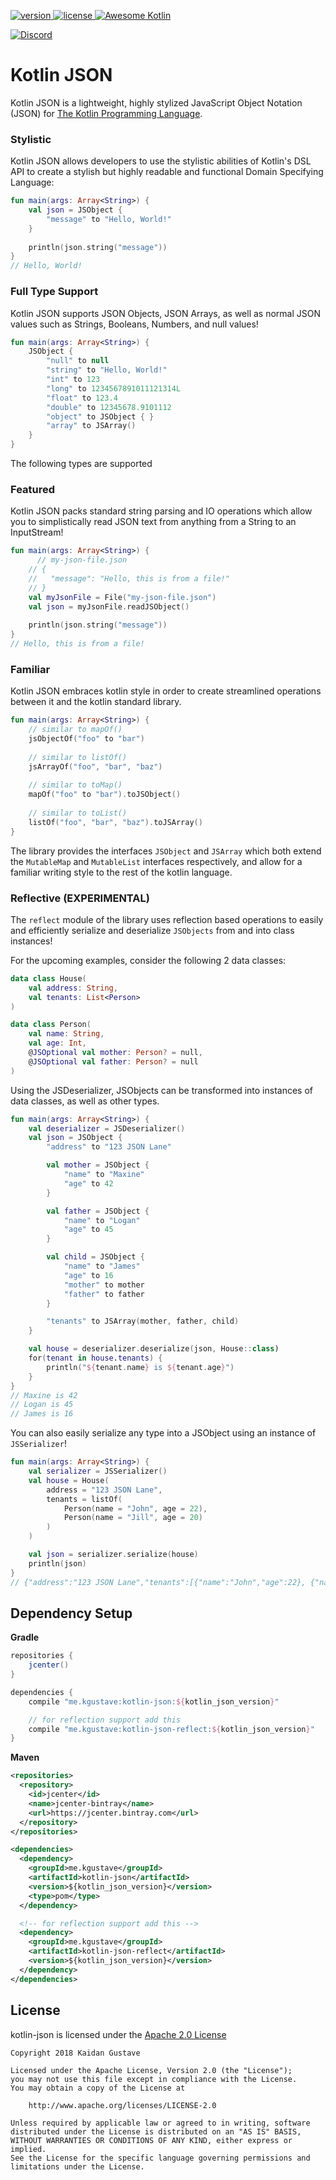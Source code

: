 [version]: https://api.bintray.com/packages/kaidangustave/maven/kotlin-json/images/download.svg
[download]: https://bintray.com/kaidangustave/maven/kotlin-json/_latestVersion
[discord]: https://discord.gg/XCmwxy8
[discord-widget]: https://discordapp.com/api/guilds/301012120613552138/widget.png
[license]: https://img.shields.io/badge/License-Apache%202.0-lightgrey.svg

[ ![version][] ][download]
[ ![license][] ](https://github.com/Shengaero/kotlin-json/tree/master/LICENSE)
[ ![Awesome Kotlin](https://kotlin.link/awesome-kotlin.svg) ](https://github.com/KotlinBy/awesome-kotlin)

[ ![Discord][discord-widget] ][discord]

# Kotlin JSON

Kotlin JSON is a lightweight, highly stylized JavaScript Object Notation (JSON)
for [The Kotlin Programming Language](https://kotlinlang.org/).

### Stylistic

Kotlin JSON allows developers to use the stylistic abilities of Kotlin's DSL API
to create a stylish but highly readable and functional Domain Specifying Language:

```kotlin
fun main(args: Array<String>) {
    val json = JSObject {
        "message" to "Hello, World!"
    }
    
    println(json.string("message"))
}
// Hello, World!
```

### Full Type Support

Kotlin JSON supports JSON Objects, JSON Arrays, as well as normal JSON values such 
as Strings, Booleans, Numbers, and null values!

```kotlin
fun main(args: Array<String>) {
    JSObject {
        "null" to null
        "string" to "Hello, World!"
        "int" to 123
        "long" to 1234567891011121314L
        "float" to 123.4
        "double" to 12345678.9101112
        "object" to JSObject { }
        "array" to JSArray()
    }
}
```

The following types are supported

### Featured

Kotlin JSON packs standard string parsing and IO operations which allow you to
simplistically read JSON text from anything from a String to an InputStream!

```kotlin
fun main(args: Array<String>) {
      // my-json-file.json
    // {
    //   "message": "Hello, this is from a file!"
    // }
    val myJsonFile = File("my-json-file.json")
    val json = myJsonFile.readJSObject()
    
    println(json.string("message"))
}
// Hello, this is from a file!
```

### Familiar

Kotlin JSON embraces kotlin style in order to create streamlined operations
between it and the kotlin standard library.

```kotlin
fun main(args: Array<String>) {
    // similar to mapOf()
    jsObjectOf("foo" to "bar")
    
    // similar to listOf()
    jsArrayOf("foo", "bar", "baz")
    
    // similar to toMap()
    mapOf("foo" to "bar").toJSObject()
    
    // similar to toList()
    listOf("foo", "bar", "baz").toJSArray()
}
```

The library provides the interfaces `JSObject` and `JSArray` which both extend the
`MutableMap` and `MutableList` interfaces respectively, and allow for a familiar
writing style to the rest of the kotlin language.

### Reflective (EXPERIMENTAL)

The `reflect` module of the library uses reflection based operations to easily and
efficiently serialize and deserialize `JSObjects` from and into class instances!

For the upcoming examples, consider the following 2 data classes:

```kotlin
data class House(
    val address: String,
    val tenants: List<Person>
)

data class Person(
    val name: String,
    val age: Int,
    @JSOptional val mother: Person? = null,
    @JSOptional val father: Person? = null
)
```

Using the JSDeserializer, JSObjects can be transformed into instances of
data classes, as well as other types.

```kotlin
fun main(args: Array<String>) {
    val deserializer = JSDeserializer()
    val json = JSObject {
        "address" to "123 JSON Lane"

        val mother = JSObject {
            "name" to "Maxine"
            "age" to 42
        }

        val father = JSObject {
            "name" to "Logan"
            "age" to 45
        }

        val child = JSObject {
            "name" to "James"
            "age" to 16
            "mother" to mother
            "father" to father
        }

        "tenants" to JSArray(mother, father, child)
    }

    val house = deserializer.deserialize(json, House::class)
    for(tenant in house.tenants) {
        println("${tenant.name} is ${tenant.age}")
    }
}
// Maxine is 42
// Logan is 45
// James is 16
```

You can also easily serialize any type into a JSObject using an instance of `JSSerializer`!

```kotlin
fun main(args: Array<String>) {
    val serializer = JSSerializer()
    val house = House(
        address = "123 JSON Lane",
        tenants = listOf(
            Person(name = "John", age = 22),
            Person(name = "Jill", age = 20)
        )
    )

    val json = serializer.serialize(house)
    println(json)
}
// {"address":"123 JSON Lane","tenants":[{"name":"John","age":22}, {"name":"Jill","age":20}]}
```

## Dependency Setup
**Gradle**
```groovy
repositories {
    jcenter()
}

dependencies {
    compile "me.kgustave:kotlin-json:${kotlin_json_version}"

    // for reflection support add this
    compile "me.kgustave:kotlin-json-reflect:${kotlin_json_version}"
}
```

**Maven**
```xml
<repositories>
  <repository>
    <id>jcenter</id>
    <name>jcenter-bintray</name>
    <url>https://jcenter.bintray.com</url>
  </repository>
</repositories>
```

```xml
<dependencies>
  <dependency>
    <groupId>me.kgustave</groupId>
    <artifactId>kotlin-json</artifactId>
    <version>${kotlin_json_version}</version>
    <type>pom</type>
  </dependency>

  <!-- for reflection support add this -->
  <dependency>
    <groupId>me.kgustave</groupId>
    <artifactId>kotlin-json-reflect</artifactId>
    <version>${kotlin_json_version}</version>
  </dependency>
</dependencies>
```

## License

kotlin-json is licensed under the [Apache 2.0 License](https://github.com/Shengaero/kotlin-json/tree/master/LICENSE)

```
Copyright 2018 Kaidan Gustave

Licensed under the Apache License, Version 2.0 (the "License");
you may not use this file except in compliance with the License.
You may obtain a copy of the License at

    http://www.apache.org/licenses/LICENSE-2.0

Unless required by applicable law or agreed to in writing, software
distributed under the License is distributed on an "AS IS" BASIS,
WITHOUT WARRANTIES OR CONDITIONS OF ANY KIND, either express or implied.
See the License for the specific language governing permissions and
limitations under the License.
```

